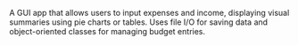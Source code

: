 A GUI app that allows users to input expenses and income, displaying visual summaries using pie charts or tables. 
Uses file I/O for saving data and object-oriented classes for managing budget entries.
